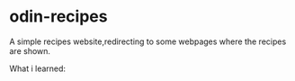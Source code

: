 # odin-recipes
A simple recipes website,redirecting to some webpages where the recipes are shown.

What i learned:
